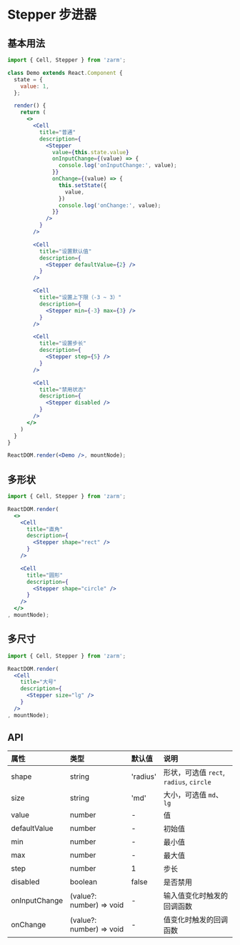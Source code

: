 # Stepper 步进器



## 基本用法
```jsx
import { Cell, Stepper } from 'zarm';

class Demo extends React.Component {
  state = {
    value: 1,
  };

  render() {
    return (
      <>
        <Cell
          title="普通"
          description={
            <Stepper
              value={this.state.value}
              onInputChange={(value) => {
                console.log('onInputChange:', value);
              }}
              onChange={(value) => {
                this.setState({
                  value,
                })
                console.log('onChange:', value);
              }}
            />
          }
        />

        <Cell
          title="设置默认值"
          description={
            <Stepper defaultValue={2} />
          }
        />

        <Cell
          title="设置上下限（-3 ~ 3）"
          description={
            <Stepper min={-3} max={3} />
          }
        />

        <Cell
          title="设置步长"
          description={
            <Stepper step={5} />
          }
        />

        <Cell
          title="禁用状态"
          description={
            <Stepper disabled />
          }
        />
      </>
    )
  }
}

ReactDOM.render(<Demo />, mountNode);
```



## 多形状
```jsx
import { Cell, Stepper } from 'zarm';

ReactDOM.render(
  <>
    <Cell
      title="直角"
      description={
        <Stepper shape="rect" />
      }
    />

    <Cell
      title="圆形"
      description={
        <Stepper shape="circle" />
      }
    />
  </>
, mountNode);
```



## 多尺寸
```jsx
import { Cell, Stepper } from 'zarm';

ReactDOM.render(
  <Cell
    title="大号"
    description={
      <Stepper size="lg" />
    }
  />
, mountNode);
```



## API

| 属性 | 类型 | 默认值 | 说明 |
| :--- | :--- | :--- | :--- |
| shape | string | 'radius' | 形状，可选值 `rect`, `radius`, `circle` |
| size | string | 'md' | 大小，可选值 `md`、`lg` |
| value | number | - | 值 |
| defaultValue | number | - | 初始值 |
| min | number | - | 最小值 |
| max | number | - | 最大值 |
| step | number | 1 | 步长 |
| disabled | boolean | false | 是否禁用 |
| onInputChange | (value?: number) => void | - | 输入值变化时触发的回调函数 |
| onChange | (value?: number) => void | - | 值变化时触发的回调函数 |

